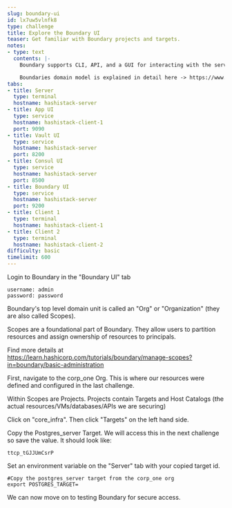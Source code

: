 ```yaml
---
slug: boundary-ui
id: lx7uw5vlnfk8
type: challenge
title: Explore the Boundary UI
teaser: Get familiar with Boundary projects and targets.
notes:
- type: text
  contents: |-
    Boundary supports CLI, API, and a GUI for interacting with the service. In this exercise you will explore the GUI and find available targets to securely access.

    Boundaries domain model is explained in detail here -> https://www.boundaryproject.io/docs/concepts/domain-model
tabs:
- title: Server
  type: terminal
  hostname: hashistack-server
- title: App UI
  type: service
  hostname: hashistack-client-1
  port: 9090
- title: Vault UI
  type: service
  hostname: hashistack-server
  port: 8200
- title: Consul UI
  type: service
  hostname: hashistack-server
  port: 8500
- title: Boundary UI
  type: service
  hostname: hashistack-server
  port: 9200
- title: Client 1
  type: terminal
  hostname: hashistack-client-1
- title: Client 2
  type: terminal
  hostname: hashistack-client-2
difficulty: basic
timelimit: 600
---
```

Login to Boundary in the "Boundary UI" tab
```
username: admin
password: password
```
Boundary's top level domain unit is called an "Org" or "Organization" (they are also called Scopes).

Scopes are a foundational part of Boundary. They allow users to partition resources and assign ownership of resources to principals.

Find more details at https://learn.hashicorp.com/tutorials/boundary/manage-scopes?in=boundary/basic-administration

First, navigate to the corp_one Org. This is where our resources were defined and configured in the last challenge.

Within Scopes are Projects. Projects contain Targets and Host Catalogs (the actual resources/VMs/databases/APIs we are securing)

Click on "core_infra". Then click "Targets" on the left hand side.

Copy the Postgres_server Target. We will access this in the next challenge so save the value.
It should look like:
```
ttcp_tGJJUmCsrP
```

Set an environment variable on the "Server" tab with your copied target id.
```
#Copy the postgres_server target from the corp_one org
export POSTGRES_TARGET=
```
We can now move on to testing Boundary for secure access.